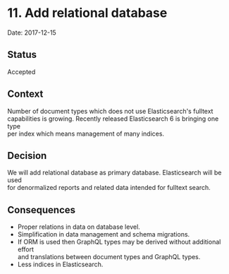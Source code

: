 # 11. Add relational database

Date: 2017-12-15

## Status

Accepted

## Context

Number of document types which does not use Elasticsearch's fulltext  
capabilities is growing. Recently released Elasticsearch 6 is bringing one type  
per index which means management of many indices.

## Decision

We will add relational database as primary database. Elasticsearch will be used  
for denormalized reports and related data intended for fulltext search.

## Consequences

* Proper relations in data on database level.
* Simplification in data management and schema migrations.
* If ORM is used then GraphQL types may be derived without additional effort  
and translations between document types and GraphQL types.
* Less indices in Elasticsearch.
